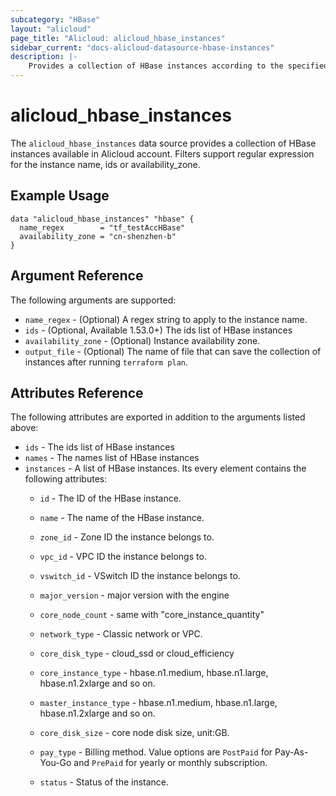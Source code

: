 ```yaml
---
subcategory: "HBase"
layout: "alicloud"
page_title: "Alicloud: alicloud_hbase_instances"
sidebar_current: "docs-alicloud-datasource-hbase-instances"
description: |-
    Provides a collection of HBase instances according to the specified filters.
---
```


# alicloud\_hbase\_instances

The `alicloud_hbase_instances` data source provides a collection of HBase instances available in Alicloud account.
Filters support regular expression for the instance name, ids or availability_zone.

## Example Usage

```
data "alicloud_hbase_instances" "hbase" {
  name_regex        = "tf_testAccHBase"
  availability_zone = "cn-shenzhen-b"
}
```

## Argument Reference

The following arguments are supported:

* `name_regex` - (Optional) A regex string to apply to the instance name.
* `ids` - (Optional, Available 1.53.0+) The ids list of HBase instances
* `availability_zone` - (Optional) Instance availability zone.
* `output_file` - (Optional) The name of file that can save the collection of instances after running `terraform plan`.

## Attributes Reference

The following attributes are exported in addition to the arguments listed above:
* `ids` - The ids list of HBase instances
* `names` - The names list of HBase instances
* `instances` - A list of HBase instances. Its every element contains the following attributes:
  * `id` - The ID of the HBase instance.
  * `name` - The name of the HBase instance.
  * `zone_id` - Zone ID the instance belongs to.
  * `vpc_id` - VPC ID the instance belongs to.
  * `vswitch_id` - VSwitch ID the instance belongs to.
  * `major_version` - major version with the engine
  * `core_node_count` - same with "core_instance_quantity"
  * `network_type` - Classic network or VPC.
  * `core_disk_type` - cloud_ssd or cloud_efficiency
  * `core_instance_type` - hbase.n1.medium, hbase.n1.large, hbase.n1.2xlarge and so on.
  
  
  
  * `master_instance_type` - hbase.n1.medium, hbase.n1.large, hbase.n1.2xlarge and so on.
  * `core_disk_size` - core node disk size, unit:GB.
  * `pay_type` - Billing method. Value options are `PostPaid` for  Pay-As-You-Go and `PrePaid` for yearly or monthly subscription.
  * `status` - Status of the instance.